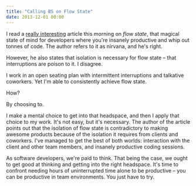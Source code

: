```yaml
---
title: "Calling BS on Flow State"
date: 2013-12-01 00:00
---
```


<import><p>I read a <a href="http://blogs.msdn.com/b/eric_brechner/archive/2013/12/01/the-flow-fallacy.aspx">really interesting</a> article this morning on <em>flow state</em>, that magical state of mind for developers where you're insanely productive and whip out tonnes of code. The author refers to it as nirvana, and he's right. </p>

<p>However, he also states that isolation is necessary for flow state – that interruptions are poison to it. I disagree. </p>

<p>I work in an open seating plan with intermittent interruptions and talkative coworkers. Yet I'm able to consistently achieve flow state. </p>

<p>How? </p>

<p>By choosing to. </p>

<p>I make a mental choice to get into that headspace, and then I apply that choice to my work. It's not easy, but it's necessary. The author of the article points out that the isolation of flow state is contradictory to making awesome products because of the isolation it requires from clients and coworkers. I've managed to get the best of both worlds: interaction with the client and other team members, and insanely productive coding sessions. </p>

<p>As software developers, we're paid to think. That being the case, we ought to get good at thinking and getting into the right headspace. It's time to confront needing hours of uninterrupted time alone to be productive – you can be productive in team environments. You just have to try. </p></import>

<!-- more -->

